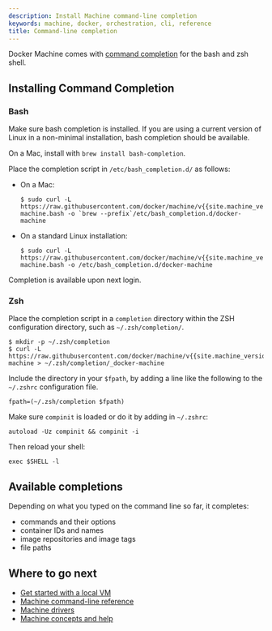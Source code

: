 ```yaml
---
description: Install Machine command-line completion
keywords: machine, docker, orchestration, cli, reference
title: Command-line completion
---
```


Docker Machine comes with [command completion](https://en.wikipedia.org/wiki/Command-line_completion)
for the bash and zsh shell.

## Installing Command Completion

### Bash

Make sure bash completion is installed. If you are using a current version of
Linux in a non-minimal installation, bash completion should be available.

On a Mac, install with `brew install bash-completion`.

Place the completion script in `/etc/bash_completion.d/` as follows:

*   On a Mac:

    ```console
    $ sudo curl -L https://raw.githubusercontent.com/docker/machine/v{{site.machine_version}}/contrib/completion/bash/docker-machine.bash -o `brew --prefix`/etc/bash_completion.d/docker-machine
    ```

*   On a standard Linux installation:

    ```console
    $ sudo curl -L https://raw.githubusercontent.com/docker/machine/v{{site.machine_version}}/contrib/completion/bash/docker-machine.bash -o /etc/bash_completion.d/docker-machine
    ```

Completion is available upon next login.


### Zsh

Place the completion script in a `completion` directory within the ZSH
configuration directory, such as `~/.zsh/completion/`.

```console
$ mkdir -p ~/.zsh/completion
$ curl -L https://raw.githubusercontent.com/docker/machine/v{{site.machine_version}}/contrib/completion/zsh/_docker-machine > ~/.zsh/completion/_docker-machine
```

Include the directory in your `$fpath`, by adding a line like the following to the
`~/.zshrc` configuration file.

```shell
fpath=(~/.zsh/completion $fpath)
```

Make sure `compinit` is loaded or do it by adding in `~/.zshrc`:

```shell
autoload -Uz compinit && compinit -i
```

Then reload your shell:

```shell
exec $SHELL -l
```

## Available completions

Depending on what you typed on the command line so far, it completes:

- commands and their options
- container IDs and names
- image repositories and image tags
- file paths

## Where to go next

* [Get started with a local VM](get-started.md)
* [Machine command-line reference](reference/index.md)
* [Machine drivers](drivers/index.md)
* [Machine concepts and help](concepts.md)
